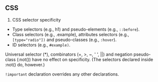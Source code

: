 ## CSS

1. CSS selector specificity

- Type selectors (e.g., h1) and pseudo-elements (e.g., `::before`).
- Class selectors (e.g., .example), attributes selectors (e.g.,
  `[type="radio"])` and pseudo-classes (e.g., `:hover`).
- ID selectors (e.g., `#example)`.

Universal selector (\*), combinators (+, >, ~, ' ', ||) and negation pseudo-class (:not()) have no effect on specificity. (The selectors declared inside :not() do, however.)

`!important` declaration overrides any other declarations.
